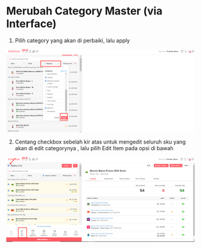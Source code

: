 # Merubah Category Master \(via Interface\)

1. Pilih category yang akan di perbaiki, lalu apply

![](../../.gitbook/assets/image%20%28371%29.png)

2. Centang checkbox sebelah kir atas untuk mengedit seluruh sku yang akan di edit categorynya , lalu pilih Edit Item pada opsi di bawah

![](../../.gitbook/assets/image%20%28370%29.png)


